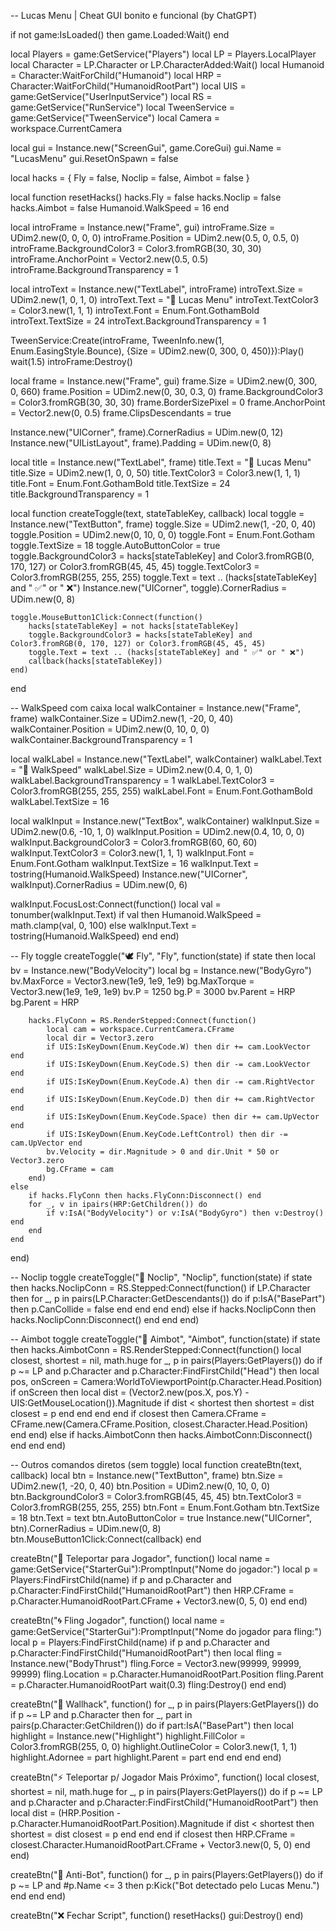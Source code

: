 -- Lucas Menu | Cheat GUI bonito e funcional (by ChatGPT)

if not game:IsLoaded() then game.Loaded:Wait() end

local Players = game:GetService("Players")
local LP = Players.LocalPlayer
local Character = LP.Character or LP.CharacterAdded:Wait()
local Humanoid = Character:WaitForChild("Humanoid")
local HRP = Character:WaitForChild("HumanoidRootPart")
local UIS = game:GetService("UserInputService")
local RS = game:GetService("RunService")
local TweenService = game:GetService("TweenService")
local Camera = workspace.CurrentCamera

local gui = Instance.new("ScreenGui", game.CoreGui)
gui.Name = "LucasMenu"
gui.ResetOnSpawn = false

local hacks = {
	Fly = false,
	Noclip = false,
	Aimbot = false
}

local function resetHacks()
	hacks.Fly = false
	hacks.Noclip = false
	hacks.Aimbot = false
	Humanoid.WalkSpeed = 16
end

local introFrame = Instance.new("Frame", gui)
introFrame.Size = UDim2.new(0, 0, 0, 0)
introFrame.Position = UDim2.new(0.5, 0, 0.5, 0)
introFrame.BackgroundColor3 = Color3.fromRGB(30, 30, 30)
introFrame.AnchorPoint = Vector2.new(0.5, 0.5)
introFrame.BackgroundTransparency = 1

local introText = Instance.new("TextLabel", introFrame)
introText.Size = UDim2.new(1, 0, 1, 0)
introText.Text = "🌟 Lucas Menu"
introText.TextColor3 = Color3.new(1, 1, 1)
introText.Font = Enum.Font.GothamBold
introText.TextSize = 24
introText.BackgroundTransparency = 1

TweenService:Create(introFrame, TweenInfo.new(1, Enum.EasingStyle.Bounce), {Size = UDim2.new(0, 300, 0, 450)}):Play()
wait(1.5)
introFrame:Destroy()

local frame = Instance.new("Frame", gui)
frame.Size = UDim2.new(0, 300, 0, 660)
frame.Position = UDim2.new(0, 30, 0.3, 0)
frame.BackgroundColor3 = Color3.fromRGB(30, 30, 30)
frame.BorderSizePixel = 0
frame.AnchorPoint = Vector2.new(0, 0.5)
frame.ClipsDescendants = true

Instance.new("UICorner", frame).CornerRadius = UDim.new(0, 12)
Instance.new("UIListLayout", frame).Padding = UDim.new(0, 8)

local title = Instance.new("TextLabel", frame)
title.Text = "🌟 Lucas Menu"
title.Size = UDim2.new(1, 0, 0, 50)
title.TextColor3 = Color3.new(1, 1, 1)
title.Font = Enum.Font.GothamBold
title.TextSize = 24
title.BackgroundTransparency = 1

local function createToggle(text, stateTableKey, callback)
	local toggle = Instance.new("TextButton", frame)
	toggle.Size = UDim2.new(1, -20, 0, 40)
	toggle.Position = UDim2.new(0, 10, 0, 0)
	toggle.Font = Enum.Font.Gotham
	toggle.TextSize = 18
	toggle.AutoButtonColor = true
	toggle.BackgroundColor3 = hacks[stateTableKey] and Color3.fromRGB(0, 170, 127) or Color3.fromRGB(45, 45, 45)
	toggle.TextColor3 = Color3.fromRGB(255, 255, 255)
	toggle.Text = text .. (hacks[stateTableKey] and " ✅" or " ❌")
	Instance.new("UICorner", toggle).CornerRadius = UDim.new(0, 8)

	toggle.MouseButton1Click:Connect(function()
		hacks[stateTableKey] = not hacks[stateTableKey]
		toggle.BackgroundColor3 = hacks[stateTableKey] and Color3.fromRGB(0, 170, 127) or Color3.fromRGB(45, 45, 45)
		toggle.Text = text .. (hacks[stateTableKey] and " ✅" or " ❌")
		callback(hacks[stateTableKey])
	end)
end

-- WalkSpeed com caixa
local walkContainer = Instance.new("Frame", frame)
walkContainer.Size = UDim2.new(1, -20, 0, 40)
walkContainer.Position = UDim2.new(0, 10, 0, 0)
walkContainer.BackgroundTransparency = 1

local walkLabel = Instance.new("TextLabel", walkContainer)
walkLabel.Text = "🏃 WalkSpeed"
walkLabel.Size = UDim2.new(0.4, 0, 1, 0)
walkLabel.BackgroundTransparency = 1
walkLabel.TextColor3 = Color3.fromRGB(255, 255, 255)
walkLabel.Font = Enum.Font.GothamBold
walkLabel.TextSize = 16

local walkInput = Instance.new("TextBox", walkContainer)
walkInput.Size = UDim2.new(0.6, -10, 1, 0)
walkInput.Position = UDim2.new(0.4, 10, 0, 0)
walkInput.BackgroundColor3 = Color3.fromRGB(60, 60, 60)
walkInput.TextColor3 = Color3.new(1, 1, 1)
walkInput.Font = Enum.Font.Gotham
walkInput.TextSize = 16
walkInput.Text = tostring(Humanoid.WalkSpeed)
Instance.new("UICorner", walkInput).CornerRadius = UDim.new(0, 6)

walkInput.FocusLost:Connect(function()
	local val = tonumber(walkInput.Text)
	if val then
		Humanoid.WalkSpeed = math.clamp(val, 0, 100)
	else
		walkInput.Text = tostring(Humanoid.WalkSpeed)
	end
end)

-- Fly toggle
createToggle("🕊️ Fly", "Fly", function(state)
	if state then
		local bv = Instance.new("BodyVelocity")
		local bg = Instance.new("BodyGyro")
		bv.MaxForce = Vector3.new(1e9, 1e9, 1e9)
		bg.MaxTorque = Vector3.new(1e9, 1e9, 1e9)
		bv.P = 1250
		bg.P = 3000
		bv.Parent = HRP
		bg.Parent = HRP

		hacks.FlyConn = RS.RenderStepped:Connect(function()
			local cam = workspace.CurrentCamera.CFrame
			local dir = Vector3.zero
			if UIS:IsKeyDown(Enum.KeyCode.W) then dir += cam.LookVector end
			if UIS:IsKeyDown(Enum.KeyCode.S) then dir -= cam.LookVector end
			if UIS:IsKeyDown(Enum.KeyCode.A) then dir -= cam.RightVector end
			if UIS:IsKeyDown(Enum.KeyCode.D) then dir += cam.RightVector end
			if UIS:IsKeyDown(Enum.KeyCode.Space) then dir += cam.UpVector end
			if UIS:IsKeyDown(Enum.KeyCode.LeftControl) then dir -= cam.UpVector end
			bv.Velocity = dir.Magnitude > 0 and dir.Unit * 50 or Vector3.zero
			bg.CFrame = cam
		end)
	else
		if hacks.FlyConn then hacks.FlyConn:Disconnect() end
		for _, v in ipairs(HRP:GetChildren()) do
			if v:IsA("BodyVelocity") or v:IsA("BodyGyro") then v:Destroy() end
		end
	end
end)

-- Noclip toggle
createToggle("🚪 Noclip", "Noclip", function(state)
	if state then
		hacks.NoclipConn = RS.Stepped:Connect(function()
			if LP.Character then
				for _, p in pairs(LP.Character:GetDescendants()) do
					if p:IsA("BasePart") then
						p.CanCollide = false
					end
				end
			end
		end)
	else
		if hacks.NoclipConn then hacks.NoclipConn:Disconnect() end
	end
end)

-- Aimbot toggle
createToggle("🎯 Aimbot", "Aimbot", function(state)
	if state then
		hacks.AimbotConn = RS.RenderStepped:Connect(function()
			local closest, shortest = nil, math.huge
			for _, p in pairs(Players:GetPlayers()) do
				if p ~= LP and p.Character and p.Character:FindFirstChild("Head") then
					local pos, onScreen = Camera:WorldToViewportPoint(p.Character.Head.Position)
					if onScreen then
						local dist = (Vector2.new(pos.X, pos.Y) - UIS:GetMouseLocation()).Magnitude
						if dist < shortest then
							shortest = dist
							closest = p
						end
					end
				end
			end
			if closest then
				Camera.CFrame = CFrame.new(Camera.CFrame.Position, closest.Character.Head.Position)
			end
		end)
	else
		if hacks.AimbotConn then hacks.AimbotConn:Disconnect() end
	end
end)

-- Outros comandos diretos (sem toggle)
local function createBtn(text, callback)
	local btn = Instance.new("TextButton", frame)
	btn.Size = UDim2.new(1, -20, 0, 40)
	btn.Position = UDim2.new(0, 10, 0, 0)
	btn.BackgroundColor3 = Color3.fromRGB(45, 45, 45)
	btn.TextColor3 = Color3.fromRGB(255, 255, 255)
	btn.Font = Enum.Font.Gotham
	btn.TextSize = 18
	btn.Text = text
	btn.AutoButtonColor = true
	Instance.new("UICorner", btn).CornerRadius = UDim.new(0, 8)
	btn.MouseButton1Click:Connect(callback)
end

createBtn("🧝 Teleportar para Jogador", function()
	local name = game:GetService("StarterGui"):PromptInput("Nome do jogador:")
	local p = Players:FindFirstChild(name)
	if p and p.Character and p.Character:FindFirstChild("HumanoidRootPart") then
		HRP.CFrame = p.Character.HumanoidRootPart.CFrame + Vector3.new(0, 5, 0)
	end
end)

createBtn("🌀 Fling Jogador", function()
	local name = game:GetService("StarterGui"):PromptInput("Nome do jogador para fling:")
	local p = Players:FindFirstChild(name)
	if p and p.Character and p.Character:FindFirstChild("HumanoidRootPart") then
		local fling = Instance.new("BodyThrust")
		fling.Force = Vector3.new(99999, 99999, 99999)
		fling.Location = p.Character.HumanoidRootPart.Position
		fling.Parent = p.Character.HumanoidRootPart
		wait(0.3)
		fling:Destroy()
	end
end)

createBtn("🧱 Wallhack", function()
	for _, p in pairs(Players:GetPlayers()) do
		if p ~= LP and p.Character then
			for _, part in pairs(p.Character:GetChildren()) do
				if part:IsA("BasePart") then
					local highlight = Instance.new("Highlight")
					highlight.FillColor = Color3.fromRGB(255, 0, 0)
					highlight.OutlineColor = Color3.new(1, 1, 1)
					highlight.Adornee = part
					highlight.Parent = part
				end
		end
	end
end)

createBtn("⚡ Teleportar p/ Jogador Mais Próximo", function()
	local closest, shortest = nil, math.huge
	for _, p in pairs(Players:GetPlayers()) do
		if p ~= LP and p.Character and p.Character:FindFirstChild("HumanoidRootPart") then
			local dist = (HRP.Position - p.Character.HumanoidRootPart.Position).Magnitude
			if dist < shortest then
				shortest = dist
				closest = p
			end
		end
	end
	if closest then
		HRP.CFrame = closest.Character.HumanoidRootPart.CFrame + Vector3.new(0, 5, 0)
	end
end)

createBtn("🤖 Anti-Bot", function()
	for _, p in pairs(Players:GetPlayers()) do
		if p ~= LP and #p.Name <= 3 then
			p:Kick("Bot detectado pelo Lucas Menu.")
		end
	end
end)

createBtn("❌ Fechar Script", function()
	resetHacks()
	gui:Destroy()
end)
